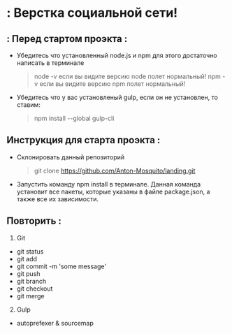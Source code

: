 # : Верстка социальной сети!

## : Перед стартом проэкта :

- Убедитесь что установленный node.js и npm для этого достаточно написать в терминале

  > node -v
  > если вы видите версию node полет нормальный!
  > npm -v
  > если вы видите версию npm полет нормальный!

- Убедитесь что у вас установленый gulp, если он не установлен, то ставим:
  > npm install --global gulp-cli

## Инструкция для старта проэкта :

- Склонировать данный репозиторий

  > git clone https://github.com/Anton-Mosquito/landing.git

- Запустить команду npm install в терминале. Данная команда установит все пакеты,
  которые указаны в файле package.json, а также все их зависимости.

## Повторить :

1. Git

- git status
- git add
- git commit -m 'some message'
- git push
- git branch
- git checkout
- git merge

2.  Gulp

- autoprefexer & sourcemap
